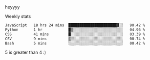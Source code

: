 heyyyy

Weekly stats
<!--START_SECTION:waka-->

```txt
JavaScript   18 hrs 24 mins  ██████████████████████▓░░   90.42 %
Python       1 hr            █▒░░░░░░░░░░░░░░░░░░░░░░░   04.96 %
CSS          41 mins         █░░░░░░░░░░░░░░░░░░░░░░░░   03.39 %
CSV          9 mins          ▒░░░░░░░░░░░░░░░░░░░░░░░░   00.74 %
Bash         5 mins          ░░░░░░░░░░░░░░░░░░░░░░░░░   00.42 %
```

<!--END_SECTION:waka-->
5 is greater than 4 :)
